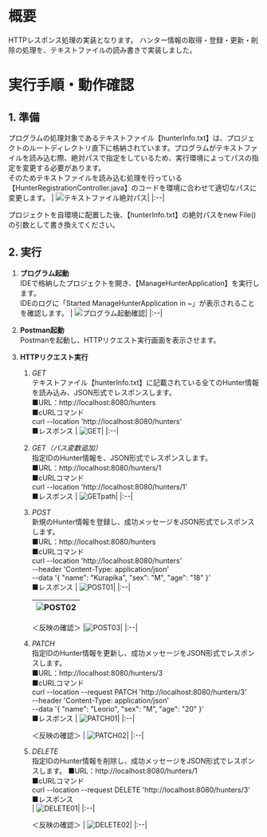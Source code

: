 # 概要
HTTPレスポンス処理の実装となります。
ハンター情報の取得・登録・更新・削除の処理を、テキストファイルの読み書きで実装しました。
# 実行手順・動作確認
## 1. 準備
プログラムの処理対象であるテキストファイル【hunterInfo.txt】は、プロジェクトのルートディレクトリ直下に格納されています。プログラムがテキストファイルを読み込む際、絶対パスで指定をしているため、実行環境によってパスの指定を変更する必要があります。 \
そのためテキストファイルを読み込む処理を行っている【HunterRegistrationController.java】のコードを環境に合わせて適切なパスに変更します。
| ![テキストファイル絶対パス](https://github.com/Kito-Java2307/Java-7thTheme/assets/141001192/483939d8-5221-48a7-84f4-da2b581cf883)|
|:--|

プロジェクトを自環境に配置した後、【hunterInfo.txt】の絶対パスをnew File()の引数として書き換えてください。

## 2. 実行
   1. **プログラム起動** \
      IDEで格納したプロジェクトを開き、【ManageHunterApplication】を実行します。 \
      IDEのログに「Started ManageHunterApplication in ~」が表示されることを確認します。
      | ![プログラム起動確認](https://github.com/Kito-Java2307/Java-7thTheme/assets/141001192/9b21d34d-c00c-482b-b8aa-1fcb3fa21de1)|
      |:--|
   3. **Postman起動** \
      Postmanを起動し、HTTPリクエスト実行画面を表示させます。
      
   5. **HTTPリクエスト実行**
      1. *GET* \
         テキストファイル【hunterInfo.txt】に記載されている全てのHunter情報を読み込み、JSON形式でレスポンスします。 \
         ■URL：http://localhost:8080/hunters \
         ■cURLコマンド \
         curl --location 'http://localhost:8080/hunters' \
         ■レスポンス
         | ![GET](https://github.com/Kito-Java2307/Java-7thTheme/assets/141001192/dfc935bf-ee66-4dd5-8d41-14a4bd0f3bb4)|
         |:--|
      3. *GET（パス変数追加）* \
         指定IDのHunter情報を、JSON形式でレスポンスします。 \
         ■URL：http://localhost:8080/hunters/1 \
         ■cURLコマンド \
         curl --location 'http://localhost:8080/hunters/1' \
         ■レスポンス
         | ![GETpath](https://github.com/Kito-Java2307/Java-7thTheme/assets/141001192/b41be989-2e4b-4d4d-86a9-66285d38f134)|
         |:--|
      5. *POST* \
         新規のHunter情報を登録し、成功メッセージをJSON形式でレスポンスします。 \
         ■URL：http://localhost:8080/hunters \
         ■cURLコマンド \
         curl --location 'http://localhost:8080/hunters' \
         --header 'Content-Type: application/json' \
         --data '{
         "name": "Kurapika",
         "sex": "M",
         "age": "18"
         }' \
         ■レスポンス
         | ![POST01](https://github.com/Kito-Java2307/Java-7thTheme/assets/141001192/c96fad12-8e62-4759-83ea-ef1daea19c83)|
         |:--|
         
         | ![POST02](https://github.com/Kito-Java2307/Java-7thTheme/assets/141001192/2f31c231-d5fa-4763-9c0b-17269056f17e)|
         |:--|
         
         ＜反映の確認＞
         |![POST03](https://github.com/Kito-Java2307/Java-7thTheme/assets/141001192/c7d5b91d-f8d0-491c-8468-59cc8e4278df)|
         |:--|
         
      7. *PATCH* \
         指定IDのHunter情報を更新し、成功メッセージをJSON形式でレスポンスします。 \
         ■URL：http://localhost:8080/hunters/3 \
         ■cURLコマンド \
         curl --location --request PATCH 'http://localhost:8080/hunters/3' \
         --header 'Content-Type: application/json' \
         --data '{
          "name": "Leorio",
          "sex": "M",
          "age": "20"
         }' \
         ■レスポンス
         | ![PATCH01](https://github.com/Kito-Java2307/Java-7thTheme/assets/141001192/fea94c16-a037-4f6e-a226-8c65b2bead49)|
         |:--|
         
         ＜反映の確認＞
         | ![PATCH02](https://github.com/Kito-Java2307/Java-7thTheme/assets/141001192/9089443f-45f8-47a0-bbc1-04d36b399be7)|
         |:--|
         
      9. *DELETE* \
         指定IDのHunter情報を削除し、成功メッセージをJSON形式でレスポンスします。
         ■URL：http://localhost:8080/hunters/1 \
         ■cURLコマンド \
         curl --location --request DELETE 'http://localhost:8080/hunters/3' \
         ■レスポンス \
         | ![DELETE01](https://github.com/Kito-Java2307/Java-7thTheme/assets/141001192/88a0c6dc-77fc-4dfe-95c6-27fdffb93d28)|
         |:--|
         
         ＜反映の確認＞
         | ![DELETE02](https://github.com/Kito-Java2307/Java-7thTheme/assets/141001192/fcbc8021-ad36-48cd-8bf8-68e16ae881ef)|
         |:--|
         
